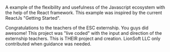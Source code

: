 A example of the flexibility and usefulness of the Javascript ecosystem with the help of the React framework. This example was inspired by the current ReactJs "Getting Started".

Congratulations to the teachers of the ESC externship. You guys did awesome! This project was "live coded" with the input and direction of the externship teachers. This is THEIR project and creation. LionSoft LLC only contributed when guidance was needed. 
